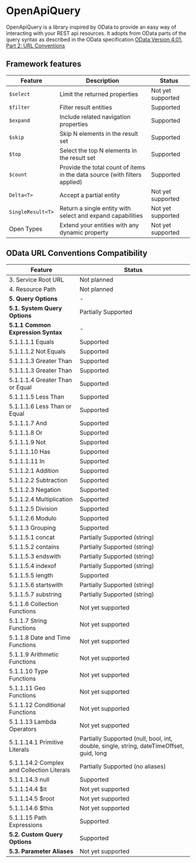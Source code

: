# OpenApiQuery 

OpenApiQuery is a library inspired by OData to provide an easy way of interacting with your REST api resources. It adopts from OData parts of the query syntax as described in the OData specification [OData Version 4.01. Part 2: URL Conventions]( https://docs.oasis-open.org/odata/odata/v4.01/csprd06/part2-url-conventions/odata-v4.01-csprd06-part2-url-conventions.html)

## Framework features

| Feature           | Description                                                                   | Status            |
| ----------------  | ----------------------------------------------------------------------------- | ----------------- |
| `$select`         | Limit the returned properties                                                 | Not yet supported |
| `$filter`         | Filter result entities                                                        | Supported         |
| `$expand`         | Include related navigation properties                                         | Supported         |
| `$skip`           | Skip N elements in the result set                                             | Supported         |
| `$top`            | Select the top N elements in the result set                                   | Supported         |
| `$count`          | Provide the total count of items in the data source (with filters applied)    | Supported         |
| `Delta<T>`        | Accept a partial entity                                                       | Not yet supported |
| `SingleResult<T>` | Return a single entity with select and expand capabilities                    | Not yet supported |
| Open Types        | Extend your entities with any dynamic property                                | Not yet supported |

## OData URL Conventions Compatibility

| Feature                                       | Status |
| --------------------------------------------- | -------|
| 3. Service Root URL                           | Not planned                                                                              |
| 4. Resource Path                              | Not planned                                                                              |
| **5. Query Options**                          | -                                                                                        |
| **5.1. System Query Options**                 | Partially Supported                                                                      |
| **5.1.1 Common Expression Syntax**            | -                                                                                        |
| 5.1.1.1.1 Equals                              | Supported                                                                                |
| 5.1.1.1.2 Not Equals                          | Supported                                                                                |
| 5.1.1.1.3 Greater Than                        | Supported                                                                                |
| 5.1.1.1.3 Greater Than                        | Supported                                                                                |
| 5.1.1.1.4 Greater Than or Equal               | Supported                                                                                |
| 5.1.1.1.5 Less Than                           | Supported                                                                                |
| 5.1.1.1.6 Less Than or Equal                  | Supported                                                                                |
| 5.1.1.1.7 And                                 | Supported                                                                                |
| 5.1.1.1.8 Or                                  | Supported                                                                                |
| 5.1.1.1.9 Not                                 | Supported                                                                                |
| 5.1.1.1.10 Has                                | Supported                                                                                |
| 5.1.1.1.11 In                                 | Supported                                                                                |
| 5.1.1.2.1 Addition                            | Supported                                                                                |
| 5.1.1.2.2 Subtraction                         | Supported                                                                                |
| 5.1.1.2.3 Negation                            | Supported                                                                                |
| 5.1.1.2.4 Multiplication                      | Supported                                                                                |
| 5.1.1.2.5 Division                            | Supported                                                                                |
| 5.1.1.2.6 Modulo                              | Supported                                                                                |
| 5.1.1.3 Grouping                              | Supported                                                                                |
| 5.1.1.5.1 concat                              | Partially Supported (string)                                                             |
| 5.1.1.5.2 contains                            | Partially Supported (string)                                                             |
| 5.1.1.5.3 endswith                            | Partially Supported (string)                                                             |
| 5.1.1.5.4 indexof                             | Partially Supported (string)                                                             |
| 5.1.1.5.5 length                              | Supported                                                                                |
| 5.1.1.5.6 startswith                          | Partially Supported (string)                                                             |
| 5.1.1.5.7 substring                           | Partially Supported (string)                                                             |
| 5.1.1.6 Collection Functions                  | Not yet supported                                                                        |
| 5.1.1.7 String Functions                      | Not yet supported                                                                        |
| 5.1.1.8 Date and Time Functions               | Not yet supported                                                                        |
| 5.1.1.9 Arithmetic Functions                  | Not yet supported                                                                        |
| 5.1.1.10 Type Functions                       | Not yet supported                                                                        |
| 5.1.1.11 Geo Functions                        | Not yet supported                                                                        |
| 5.1.1.12 Conditional Functions                | Not yet supported                                                                        |
| 5.1.1.13 Lambda Operators                     | Not yet supported                                                                        |
| 5.1.1.14.1 Primitive Literals                 | Partially Supported (null, bool, int, double, single, string, dateTimeOffset, guid, long |
| 5.1.1.14.2 Complex and Collection Literals    | Partially Supported (no aliases)                                                         |
| 5.1.1.14.3 null                               | Supported                                                                                |
| 5.1.1.14.4 $it                                | Not yet supported                                                                        |
| 5.1.1.14.5 $root                              | Not yet supported                                                                        |
| 5.1.1.14.6 $this                              | Not yet supported                                                                        |
| 5.1.1.15 Path Expressions                     | Supported                                                                                |
| **5.2. Custom Query Options**                 | Supported                                                                                |
| **5.3. Parameter Aliases**                    | Not yet supported                                                                        |
                                                                    